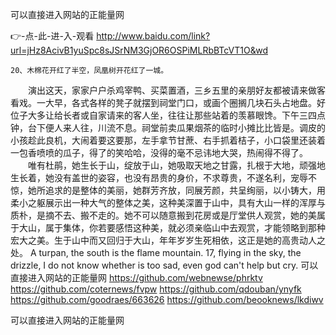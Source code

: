 
可以直接进入网站的正能量网




👉-点-此-进-入-观看  http://www.baidu.com/link?url=jHz8AcivB1yuSpc8sJSrNM3GjOR6OSPiMLRbBTcVT1O&wd




	20、木棉花开红了半空，凤凰树开花红了一城。
　　演出这天，家家户户杀鸡宰鸭、买菜置酒，三乡五里的亲朋好友都被请来做客看戏。一大早，各式各样的凳子就摆到祠堂门口，或画个圈搁几块石头占地盘。好位子大多让给长者或自家请来的客人坐，往往让那些站着的羡慕眼馋。下午三四点钟，台下便人来人往，川流不息。祠堂前卖瓜果烟茶的临时小摊比比皆是。调皮的小孩趁此良机，大闹着要这要那，左手拿节甘蔗、右手抓着桔子，小口袋里还装着一包香喷喷的瓜子，得了的笑哈哈，没得的毫不忌讳地大哭，热闹得不得了。
　　唯有杜鹃，她生长于山，绽放于山，她吸取天地之甘露，扎根于大地，顽强地生长着，她没有盖世的姿容，也没有昂贵的身价，不求尊贵，不遂名利，宠辱不惊，她所追求的是整体的美丽，她群芳齐放，同展芳颜，共呈绚丽，以小铸大，用柔小之躯展示出一种大气的整体之美，这种美深置于山中，具有大山一样的浑厚与质朴，是摘不去、搬不走的。她不可以随意搬到花房或是厅堂供人观赏，她的美属于大山，属于集体，你若要感悟这种美，就必须亲临山中去观赏，才能领略到那种宏大之美。生于山中而又回归于大山，年年岁岁生死相依，这正是她的高贵动人之处。
A turpan, the south is the flame mountain.
17, flying in the sky, the drizzle, I do not know whether is too sad, even god can't help but cry.
可以直接进入网站的正能量网 https://github.com/webnewse/phrktv
https://github.com/coternews/fvpw
https://github.com/qdouban/ynyfk
https://github.com/goodraes/663626
https://github.com/beooknews/lkdiwv





可以直接进入网站的正能量网
